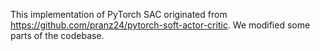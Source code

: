 This implementation of PyTorch SAC originated from https://github.com/pranz24/pytorch-soft-actor-critic.
We modified some parts of the codebase.